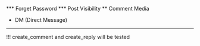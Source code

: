 *** Forget Password
*** Post Visibility
** Comment Media
* DM (Direct Message)

---

!!! create_comment and create_reply will be tested